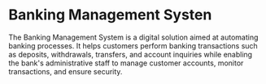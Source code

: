 # Banking Management Systen 
 The Banking Management System is a digital solution aimed at automating banking processes. It helps customers perform banking transactions such as deposits, withdrawals, transfers, and account inquiries while enabling the bank's administrative staff to manage customer accounts, monitor transactions, and ensure security.
